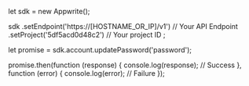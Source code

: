 let sdk = new Appwrite();

sdk
    .setEndpoint('https://[HOSTNAME_OR_IP]/v1') // Your API Endpoint
    .setProject('5df5acd0d48c2') // Your project ID
;

let promise = sdk.account.updatePassword('password');

promise.then(function (response) {
    console.log(response); // Success
}, function (error) {
    console.log(error); // Failure
});